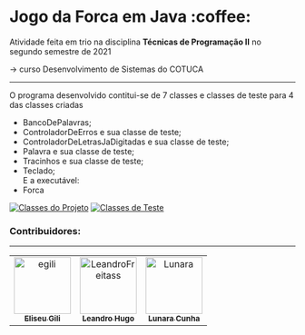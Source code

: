 <h1>Jogo da Forca em Java :coffee: </h1> 
 
Atividade feita em trio na disciplina <strong>Técnicas de Programação II</strong> 
no segundo semestre de 2021 
<p>-> curso Desenvolvimento de Sistemas do COTUCA</p>
<hr />
 <p>O programa desenvolvido contitui-se de 7 classes e classes de teste para 4 das classes criadas</p>
 <ul>
 <li>BancoDePalavras;</li>
 <li>ControladorDeErros e sua classe de teste;</li>
 <li>ControladorDeLetrasJaDigitadas e sua classe de teste;</li>
 <li>Palavra e sua classe de teste;</li>
 <li>Tracinhos e sua classe de teste;</li>
 <li>Teclado;</li>
E a executável: <li>Forca</li>
</ul>

[![Classes do Projeto](https://img.shields.io/badge/Classes_do_Projeto%20-%23323330.svg?&style=for-the-badge&logo=perfil&logoColor=black&color=f89820)](https://github.com/egili/Jogo-da-Forca-em-Java/tree/main/Classes%20do%20Projeto)
[![Classes de Teste](https://img.shields.io/badge/Classes_de_Teste%20-%23323330.svg?&style=for-the-badge&logo=perfil&logoColor=black&color=5382a1)](https://github.com/egili/Jogo-da-Forca-em-Java/tree/main/Classes%20de%20Teste)


<h3> Contribuidores: </h3>

<hr />
<table>
  <tr>
    <td align="center">
      <a href="https://github.com/egili">
        <img src="https://avatars.githubusercontent.com/u/79612701?v=4" width="100px;" alt="egili"/><br>
        <sub>
          <b>Eliseu Gili</b>
        </sub>
      </a>
    </td>
    <td align="center">
      <a href="https://github.com/LeandroFreitass">
        <img src="https://avatars.githubusercontent.com/u/48139768?v=4" width="100px;" alt="LeandroFreitass"/><br>
        <sub>
          <b>Leandro Hugo</b>
        </sub>
      </a><br>
    </td>
    <td align="center">
      <a href="https://github.com/lcunha957">
        <img src="" width="100px;" alt="Lunara"/><br>
        <sub>
          <b>Lunara Cunha</b>
        </sub>
      </a><br>
    </td>
   </table>
